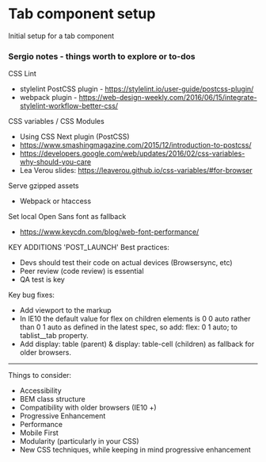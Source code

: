 # Tab component setup

Initial setup for a tab component

### Sergio notes - things worth to explore or to-dos

CSS Lint
- stylelint PostCSS plugin - https://stylelint.io/user-guide/postcss-plugin/
- webpack plugin - https://web-design-weekly.com/2016/06/15/integrate-stylelint-workflow-better-css/

CSS variables / CSS Modules
- Using CSS Next plugin (PostCSS)
- https://www.smashingmagazine.com/2015/12/introduction-to-postcss/
- https://developers.google.com/web/updates/2016/02/css-variables-why-should-you-care
- Lea Verou slides: https://leaverou.github.io/css-variables/#for-browser

Serve gzipped assets
- Webpack or htaccess

Set local Open Sans font as fallback
- https://www.keycdn.com/blog/web-font-performance/

KEY ADDITIONS 'POST_LAUNCH'
Best practices:
- Devs should test their code on actual devices (Browsersync, etc)
- Peer review (code review) is essential
- QA test is key

Key bug fixes:
- Add viewport to the markup
- In IE10 the default value for flex on children elements is 0 0 auto rather than 0 1 auto as defined in the latest spec, so add: flex: 0 1 auto; to tablist__tab property.
- Add display: table (parent) & display: table-cell (children) as fallback for older browsers.


----------------------------------
Things to consider:

* Accessibility
* BEM class structure
* Compatibility with older browsers (IE10 +)
* Progressive Enhancement
* Performance
* Mobile First
* Modularity (particularly in your CSS)
* New CSS techniques, while keeping in mind progressive enhancement

